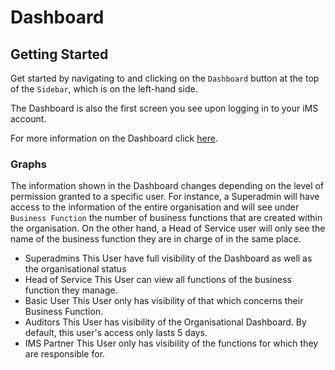 # Dashboard

## Getting Started

Get started by navigating to and clicking on the `Dashboard` button at the top of the `Sidebar`, which is on the left-hand side.

The Dashboard is also the first screen you see upon logging in to your iMS account.

For more information on the Dashboard click [here][Dashboard].

[Dashboard]: /link/to/Actions "Link to Actions.md/###Dashboard"


### Graphs

The information shown in the Dashboard changes depending on the level of permission granted to a specific user. For instance, a Superadmin will have access to the information of the entire organisation and will see under `Business Function` the number of business functions that are created within the organisation. On the other hand, a Head of Service user will only see the name of the business function they are in charge of in the same place.

+ Superadmins
This User have full visibility of the Dashboard as well as the organisational status
+ Head of Service 
This User can view all functions of the business function they manage.
+ Basic User
This User only has visibility of that which concerns their Business Function.
+ Auditors
This User has visibility of the Organisational Dashboard. By default, this user's access only lasts 5 days.
+ IMS Partner
This User only has visibility of the functions for which they are responsible for.
